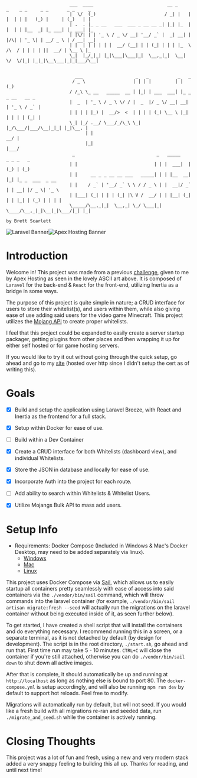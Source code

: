 ```
                        ___  ____                            __ _     _    _ _     _ _       _ _     _   
                        |  \/  (_)                          / _| |   | |  | | |   (_) |     | (_)   | |  
                        | .  . |_ _ __   ___  ___ _ __ __ _| |_| |_  | |  | | |__  _| |_ ___| |_ ___| |_ 
                        | |\/| | | '_ \ / _ \/ __| '__/ _` |  _| __| | |/\| | '_ \| | __/ _ \ | / __| __|
                        | |  | | | | | |  __/ (__| | | (_| | | | |_  \  /\  / | | | | ||  __/ | \__ \ |_ 
                        \_|  |_/_|_| |_|\___|\___|_|  \__,_|_|  \__|  \/  \/|_| |_|_|\__\___|_|_|___/\__|
                                                                                                         
                                                                                                         
                          ___                    _   _           _   _                                   
                         / _ \                  | | | |         | | (_)                                  
                        / /_\ \_ __   _____  __ | |_| | ___  ___| |_ _ _ __   __ _                       
                        |  _  | '_ \ / _ \ \/ / |  _  |/ _ \/ __| __| | '_ \ / _` |                      
                        | | | | |_) |  __/>  <  | | | | (_) \__ \ |_| | | | | (_| |                      
                        \_| |_/ .__/ \___/_/\_\ \_| |_/\___/|___/\__|_|_| |_|\__, |                      
                              | |                                             __/ |                      
                              |_|                                            |___/
                         _                               _   _____    _ _ _   _                          
                        | |                             | | |  ___|  | (_) | (_)                         
                        | |     __ _ _ __ __ ___   _____| | | |__  __| |_| |_ _  ___  _ __               
                        | |    / _` | '__/ _` \ \ / / _ \ | |  __|/ _` | | __| |/ _ \| '_ \              
                        | |___| (_| | | | (_| |\ V /  __/ | | |__| (_| | | |_| | (_) | | | |             
                        \_____/\__,_|_|  \__,_| \_/ \___|_| \____/\__,_|_|\__|_|\___/|_| |_|             

by Brett Scarlett
```


![Laravel Banner](https://laravel.com/img/logomark.min.svg)![Apex Hosting Banner](https://cdn.apexminecrafthosting.com/assets/images/apex_logo.webp)             




# Introduction

Welcome in! This project was made from a previous [challenge](https://github.com/13011brett/apex_challenge), given to me by Apex Hosting as seen in the lovely ASCII art above. It is composed of `Laravel` for the back-end & `React` for the front-end, utilizing Inertia as a bridge in some ways.

The purpose of this project is quite simple in nature; a CRUD interface for users to store their whitelist(s), and users within them, while also giving ease of use adding said users for the video game Minecraft. This project utilizes the [Mojang API](https://wiki.vg/Mojang_API#Usernames_to_UUIDs) to create proper whitelists.

I feel that this project could be expanded to easily create a server startup packager, getting plugins from other places and then wrapping it up for either self hosted or for game hosting servers.

If you would like to try it out without going through the quick setup, go ahead and go to my [site](http://apex.scarletttech.com) (hosted over http since I didn't setup the cert as of writing this).

# Goals

- [x] Build and setup the application using Laravel Breeze, with React and Inertia as the frontend for a full stack.
- [X] Setup within Docker for ease of use.
- [ ] Build within a Dev Container
- [x] Create a CRUD interface for both Whitelists (dashboard view), and individual Whitelists.
- [x] Store the JSON in database and locally for ease of use.
- [x] Incorporate Auth into the project for each route.
- [ ] Add ability to search within Whitelists & Whitelist Users.
- [x] Utilize Mojangs Bulk API to mass add users.


# Setup Info

- Requirements: Docker Compose (Included in Windows & Mac's Docker Desktop, may need to be added separately via linux).
    - [Windows](https://docs.docker.com/desktop/install/windows-install/)
    - [Mac](https://docs.docker.com/desktop/install/windows-install/)
    - [Linux](https://docs.docker.com/desktop/install/linux-install/)
 
This project uses Docker Compose via [Sail](https://laravel.com/docs/11.x/sail), which allows us to easily startup all containers pretty seamlessly with ease of access into said containers via the `./vendor/bin/sail` command, which will throw commands into the laravel container (for example, `./vendor/bin/sail artisan migrate:fresh --seed` will actually run the migrations on the laravel container without being executed inside of it, as seen further below).

To get started, I have created a shell script that will install the containers and do everything necessary. I recommend running this in a screen, or a separate terminal, as it is not detached by default (by design for development).
The script is in the root directory, `./start.sh`, go ahead and run that. First time run may take 5 - 10 minutes. `CTRL+C` will close the container if you're still attached, otherwise you can do `./vendor/bin/sail down` to shut down all active images.

After that is complete, it should automatically be up and running at `http://localhost` as long as nothing else is bound to port 80.
The `docker-compose.yml` is setup accordingly, and will also be running `npm run dev` by default to support hot reloads. Feel free to modify.

Migrations will automatically run by default, but will not seed. If you would like a fresh build with all migrations re-ran and seeded data, run `./migrate_and_seed.sh` while the container is actively running.

# Closing Thoughts

This project was a lot of fun and fresh, using a new and very modern stack added a very snappy feeling to building this all up. Thanks for reading, and until next time!
